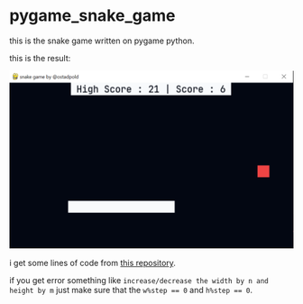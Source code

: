 # pygame_snake_game

this is the snake game written on pygame python.

this is the result:

![picture of snake game](./image.png)


i get some lines of code from [this repository](https://github.com/rajatdiptabiswas/snake-pygame).

if you get error something like `increase/decrease the width by n and height by m` just make sure that the `w%step == 0` and `h%step == 0`.
